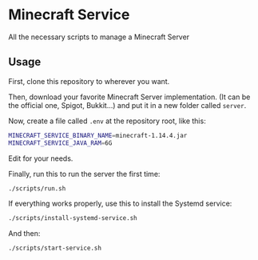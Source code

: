# Minecraft Service

All the necessary scripts to manage a Minecraft Server

## Usage

First, clone this repository to wherever you want.

Then, download your favorite Minecraft Server implementation. (It can be the
official one, Spigot, Bukkit...) and put it in a new folder called `server`.

Now, create a file called `.env` at the repository root, like this:

```bash
MINECRAFT_SERVICE_BINARY_NAME=minecraft-1.14.4.jar
MINECRAFT_SERVICE_JAVA_RAM=6G
```

Edit for your needs.

Finally, run this to run the server the first time:

```bash
./scripts/run.sh
```

If everything works properly, use this to install the Systemd service:

```bash
./scripts/install-systemd-service.sh
```

And then:

```bash
./scripts/start-service.sh
```
